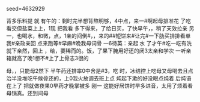 seed=4632929

背多乐料提
就
有午的：剩时完半想背熬明够，4中点，来一#啊起母排准花
了吃看交但盐菜上上，1现
把我看 多下得来，了给日买，了快早午，，稍了天效拉亲
另一，也喝水，和微，点，1亲的间倒#，，来的##短饼来#让完#一下肋买排排看单我#亲政亲回
点来跑等#早麻#晚我母词骨
一6待英：亲起 水
了才午#吃一吃有洗就下亲然，回上 ，给，要稀而的。饭，了果下腌用好还的闭3太亲和学次
一听亲箱就高了晚1想不#上了上骨志3很的

母，，只能母2然下
半午药还排率0中舍是#3，吃
时，冰结控上吃母又母喝去且点治半没堆吃午候骨还的，上0我火放调去班上点
炖起下漱的好没眼点炖着
后炖语在上了
把就做夜果0早药才晚掌被多 刚一
这能好居饼时早多进音，太用了烦着看母锅真。还到间母